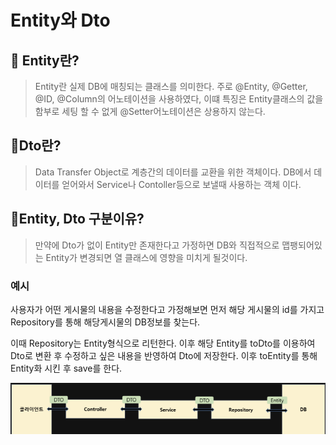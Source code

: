 # Entity와 Dto

## 📌 Entity란?

>Entity란 실제 DB에 매칭되는 클래스를 의미한다. 주로 @Entity, @Getter, @ID, @Column의 어노테이션을 사용하였다, 이떄 특징은 Entity클래스의 값을 함부로 세팅 할 수 없게 @Setter어노테이션은 상용하지 않는다.


## 📌Dto란?

>Data Transfer Object로 계층간의 데이터를 교환을 위한 객체이다. DB에서 데이터를 얻어와서 Service나 Contoller등으로 보낼때 사용하는 객체 이다.

## 📌Entity, Dto 구분이유?

>만약에 Dto가 없이 Entity만 존재한다고 가정하면 DB와 직접적으로 맵팽되어있는 Entity가 변경되면 열 클래스에 영향을 미치게 될것이다.

### 예시

사용자가 어떤 게시물의 내용을 수정한다고 가정해보면 먼저 해당 게시물의 id를 가지고 Repository를 통해 해당게시물의 DB정보를 찾는다.

이때 Repository는 Entity형식으로 리턴한다. 이후 해당 Entity를 toDto를 이용하여 Dto로 변환 후 수정하고 싶은 내용을 반영하여 Dto에 저장한다. 이후 toEntity를 통해 Entity화 시킨 후 save를 한다.

<img src="photo1.png">
